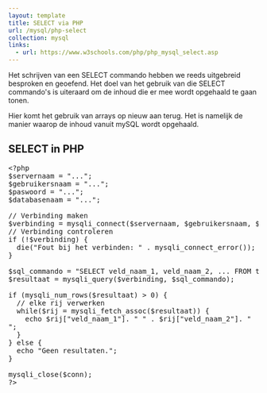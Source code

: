 ```yaml
---
layout: template
title: SELECT via PHP
url: /mysql/php-select
collection: mysql
links:
  - url: https://www.w3schools.com/php/php_mysql_select.asp
---
```


Het schrijven van een SELECT commando hebben we reeds uitgebreid besproken en geoefend. Het doel van het gebruik van die SELECT commando's is uiteraard om de inhoud die er mee wordt opgehaald te gaan tonen. 

Hier komt het gebruik van arrays op nieuw aan terug. Het is namelijk de manier waarop de inhoud vanuit mySQL wordt opgehaald. 

## SELECT in PHP

<pre>
&lt;?php
$servernaam = "...";
$gebruikersnaam = "...";
$paswoord = "...";
$databasenaam = "...";

// Verbinding maken
$verbinding = mysqli_connect($servernaam, $gebruikersnaam, $paswoord, $databasenaam);
// Verbinding controleren
if (!$verbinding) {
  die("Fout bij het verbinden: " . mysqli_connect_error());
}

$sql_commando = "SELECT veld_naam_1, veld_naam_2, ... FROM tabel_naam";
$resultaat = mysqli_query($verbinding, $sql_commando);

if (mysqli_num_rows($resultaat) > 0) {
  // elke rij verwerken
  while($rij = mysqli_fetch_assoc($resultaat)) {
    echo $rij["veld_naam_1"]. " " . $rij["veld_naam_2"]. "<br>";
  }
} else {
  echo "Geen resultaten.";
}

mysqli_close($conn);
?&gt;
</pre>

